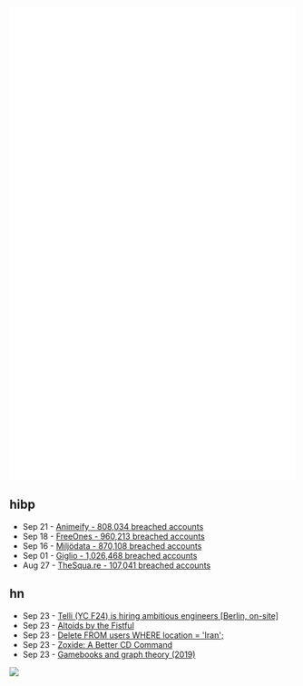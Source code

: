 ![Metrics](https://raw.githubusercontent.com/phixion/phixion/master/metrics.svg)

## hibp

<!--
for https://github.com/phixion/phixion/blob/main/.github/workflows/feeds.yml
-->
<!--START_SECTION:haveibeenpwnd-->
- Sep 21 - [Animeify - 808,034 breached accounts](https://haveibeenpwned.com/Breach/Animeify)
- Sep 18 - [FreeOnes - 960,213 breached accounts](https://haveibeenpwned.com/Breach/FreeOnes)
- Sep 16 - [Miljödata - 870,108 breached accounts](https://haveibeenpwned.com/Breach/Miljodata)
- Sep 01 - [Giglio - 1,026,468 breached accounts](https://haveibeenpwned.com/Breach/Giglio)
- Aug 27 - [TheSqua.re - 107,041 breached accounts](https://haveibeenpwned.com/Breach/TheSquare)
<!--END_SECTION:haveibeenpwnd-->

## hn

<!--
for https://github.com/phixion/phixion/blob/main/.github/workflows/feeds.yml
-->
<!--START_SECTION:hn-->
- Sep 23 - [Telli (YC F24) is hiring ambitious engineers [Berlin, on-site]](https://hi.telli.com/join-us)
- Sep 23 - [Altoids by the Fistful](https://www.scottsmitelli.com/articles/altoids-by-the-fistful/)
- Sep 23 - [Delete FROM users WHERE location = 'Iran';](https://gist.github.com/avestura/ce2aa6e55dad783b1aba946161d5fef4)
- Sep 23 - [Zoxide: A Better CD Command](https://github.com/ajeetdsouza/zoxide)
- Sep 23 - [Gamebooks and graph theory (2019)](https://notes.atomutek.org/gamebooks-and-graph-theory.html)
<!--END_SECTION:hn-->

<!--
for https://yhype.me
-->
![](https://hit.yhype.me/github/profile?user_id=13013670)
